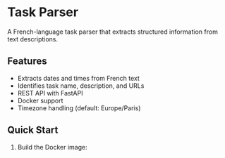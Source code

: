 # Task Parser

A French-language task parser that extracts structured information from text descriptions.

## Features

- Extracts dates and times from French text
- Identifies task name, description, and URLs
- REST API with FastAPI
- Docker support
- Timezone handling (default: Europe/Paris)

## Quick Start

1. Build the Docker image: